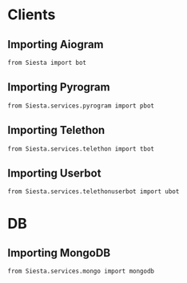# Clients
## Importing Aiogram
```python3
from Siesta import bot
```

## Importing Pyrogram
```python3
from Siesta.services.pyrogram import pbot
```
## Importing Telethon
```python3
from Siesta.services.telethon import tbot
```
## Importing Userbot
```python3
from Siesta.services.telethonuserbot import ubot
```

# DB
## Importing MongoDB
```python3
from Siesta.services.mongo import mongodb
```
